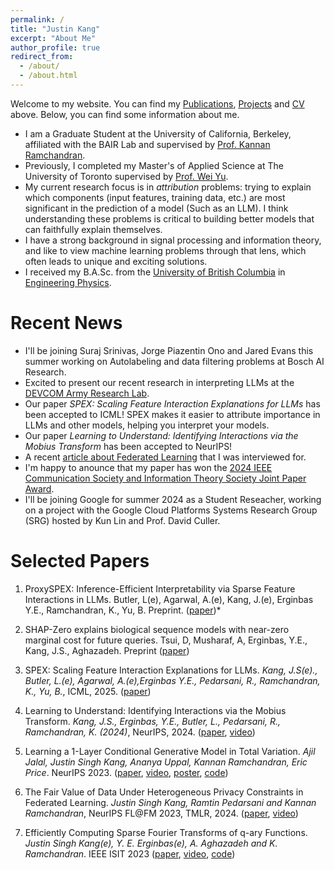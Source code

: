 ```yaml
---
permalink: /
title: "Justin Kang"
excerpt: "About Me"
author_profile: true
redirect_from: 
  - /about/
  - /about.html
---
```

Welcome to my website. You can find my <a href='publications'>Publications</a>, <a href='portfolio'>Projects</a> and <a href='files/Resume.pdf'>CV</a> above. Below, you can find some information about me.

* I am a Graduate Student at the University of California, Berkeley, affiliated with the BAIR Lab and supervised by <a href='https://people.eecs.berkeley.edu/~kannanr'>Prof. Kannan Ramchandran</a>.
* Previously, I completed my Master's of Applied Science at The University of Toronto supervised by <a href='https://www.comm.utoronto.ca/~weiyu/'>Prof. Wei Yu</a>.
* My current research focus is in *attribution* problems: trying to explain which components (input features, training data, etc.) are most significant in the prediction of a model (Such as an LLM). I think understanding these problems is critical to building better models that can faithfully explain themselves.
* I have a strong background in signal processing and information theory, and like to view machine learning problems through that lens, which often leads to unique and exciting solutions.
* I received my B.A.Sc. from the <a href='https://www.ubc.ca/'>University of British Columbia</a> in <a href="https://www.engphys.ubc.ca/">Engineering Physics</a>.

Recent News
======
* I'll be joining Suraj Srinivas, Jorge Piazentin Ono and Jared Evans this summer working on Autolabeling and data filtering problems at Bosch AI Research.
* Excited to present our recent research in interpreting LLMs at the <a href="https://arl.devcom.army.mil/">DEVCOM Army Research Lab</a>.
* Our paper *SPEX: Scaling Feature Interaction Explanations for LLMs* has been accepted to ICML! SPEX makes it easier to attribute importance in LLMs and other models, helping you interpret your models.
* Our paper *Learning to Understand: Identifying Interactions via the Mobius Transform* has been accepted to NeurIPS!
* A recent <a href="https://builtin.com/articles/what-is-federated-learning">article about Federated Learning</a> that I was interviewed for.
* I'm happy to anounce that my paper has won the <a href="https://www.itsoc.org/news/recipients-2024-ieee-communication-society-and-information-theory-society-joint-paper-award">2024 IEEE Communication Society and Information Theory Society Joint Paper Award</a>.
* I'll be joining Google for summer 2024 as a Student Reseacher, working on a project with the Google Cloud Platforms Systems Research Group (SRG) hosted by Kun Lin and Prof. David Culler.


Selected Papers
======

1. ProxySPEX: Inference-Efficient Interpretability via Sparse Feature Interactions in LLMs. Butler, L(e), Agarwal, A.(e), Kang, J.(e), Erginbas Y.E.,  Ramchandran, K., Yu, B. Preprint. (<a href="https://arxiv.org/abs/2505.17495">paper</a>)*

2. SHAP-Zero explains biological sequence models with near-zero marginal cost for future queries. Tsui, D, Musharaf, A, Erginbas, Y.E.,  Kang, J.S., Aghazadeh. Preprint (<a href="https://arxiv.org/abs/2410.19236">paper</a>)

3. SPEX: Scaling Feature Interaction Explanations for LLMs. *Kang, J.S(e)., Butler, L.(e), Agarwal, A.(e),Erginbas Y.E., Pedarsani, R., Ramchandran, K., Yu, B.*, ICML, 2025. (<a href="https://arxiv.org/abs/2502.13870">paper</a>)

4. Learning to Understand: Identifying Interactions via the Mobius Transform. *Kang, J.S., Erginbas, Y.E., Butler, L., Pedarsani, R., Ramchandran, K. (2024)*, NeurIPS, 2024. (<a href="https://arxiv.org/abs/2402.02631">paper</a>, <a href="https://www.youtube.com/watch?v=5-OHk25H1mE">video</a>) 

5. Learning a 1-Layer Conditional Generative Model in Total Variation. *Ajil Jalal, Justin Singh Kang, Ananya Uppal, Kannan Ramchandran, Eric Price*. NeurIPS 2023. (<a href='https://openreview.net/forum?id=wImYhdu4VF'>paper</a>, <a href='https://nips.cc/virtual/2023/poster/70066'>video</a>, <a href='https://nips.cc/media/PosterPDFs/NeurIPS%202023/70066.png?t=1702321855.5320883'>poster</a>, <a href='https://github.com/basics-lab/learningGenerativeModels'>code</a>)

6. The Fair Value of Data Under Heterogeneous Privacy Constraints in Federated Learning. *Justin Singh Kang, Ramtin Pedarsani and Kannan Ramchandran*, NeurIPS FL@FM 2023, TMLR, 2024. (<a href='https://arxiv.org/abs/2301.13336'>paper</a>, <a href='https://www.youtube.com/watch?v=S_DBTIlaodE'>video</a>)

7. Efficiently Computing Sparse Fourier Transforms of q-ary Functions. *Justin Singh Kang(e), Y. E. Erginbas(e), A. Aghazadeh and K. Ramchandran*. IEEE ISIT 2023 (<a href='https://ieeexplore.ieee.org/document/10206686'>paper</a>, <a href='https://www.youtube.com/watch?v=_UgRE1iSrzY&t=2s'>video</a>, <a href='https://github.com/basics-lab/qsft'>code</a>)
